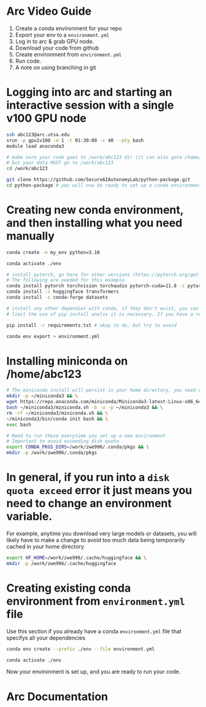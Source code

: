 # Arc Video Guide

1. Create a conda environment for your repo
2. Export your env to a `environment.yml`
3. Log in to arc & grab GPU node.
4. Download your code from github
5. Create environment from `environment.yml`
6. Run code.
7. A note on using branching in git

# Logging into arc and starting an interactive session with a single v100 GPU node
```bash
ssh abc123@arc.utsa.edu
srun -p gpu1v100 -n 1 -t 01:30:00 -c 40 --pty bash
module load anaconda3

# make sure your code goes to /work/abc123 dir (it can also goto /home/abc123 if you want)
# but your data MUST go to /work/abc123
cd /work/abc123

git clone https://github.com/SecureAIAutonomyLab/python-package.git
cd python-package # you will now be ready to set up a conda environment
```

# Creating new conda environment, and then installing what you need manually
```bash
conda create -n my_env python=3.10

conda activate ./env

# install pytorch, go here for other versions (https://pytorch.org/get-started/locally/)
# The following are needed for this example.
conda install pytorch torchvision torchaudio pytorch-cuda=11.8 -c pytorch-nightly -c nvidia
conda install -c huggingface transformers
conda install -c conda-forge datasets

# install any other dependies with conda, if they don't exist, you can use pip install instead
# limit the use of pip install unelss it is necessary. If you have a requirements.txt you can do the following

pip install -r requirements.txt # okay to do, but try to avoid

conda env export > environment.yml

```
# Installing miniconda on /home/abc123
```bash
# The miniconda install will persist in your home directory, you need only do this once
mkdir -p ~/miniconda3 && \
wget https://repo.anaconda.com/miniconda/Miniconda3-latest-Linux-x86_64.sh -O ~/miniconda3/miniconda.sh && \
bash ~/miniconda3/miniconda.sh -b -u -p ~/miniconda3 && \
rm -rf ~/miniconda3/miniconda.sh && \
~/miniconda3/bin/conda init bash && \
exec bash

# Need to run these everytime you set up a new environment
# Important to avoid exceeding disk quota
export CONDA_PKGS_DIRS=/work/zwe996/.conda/pkgs && \
mkdir -p /work/zwe996/.conda/pkgs
```

# In general, if you run into a `disk quota exceed` error it just means you need to change an environment variable.

For example, anytime you download very large models or datasets, you will likely have to make a change to avoid too much data being temporarily cached in your home directory

```bash
export HF_HOME=/work/zwe996/.cache/huggingface && \
mkdir -p /work/zwe996/.cache/huggingface
```


# Creating existing conda environment from `environment.yml` file
Use this section if you already have a conda `environment.yml` file that specifys all your dependencies

```bash
conda env create --prefix ./env --file environment.yml

conda activate ./env

```

Now your environment is set up, and you are ready to run your code.


# Arc Documentation

